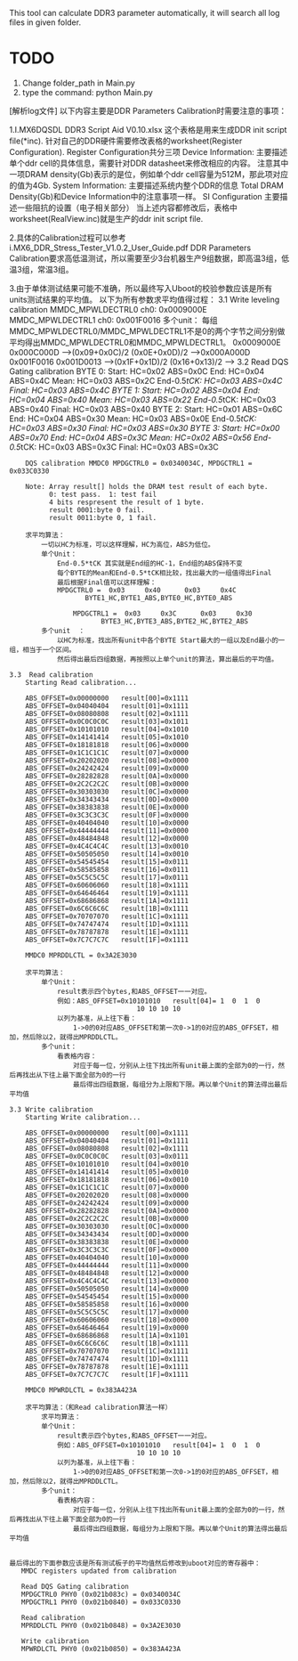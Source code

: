This tool can calculate DDR3 parameter automatically, it will search all log files in given folder.
# TODO
1. Change folder_path in Main.py
2. type the command: python Main.py

[解析log文件]
﻿以下内容主要是DDR Parameters Calibration时需要注意的事项：

1.I.MX6DQSDL DDR3 Script Aid V0.10.xlsx
	这个表格是用来生成DDR init script file(*inc).
	针对自己的DDR硬件需要修改表格的worksheet(Register Configuration).
		Register Configuration共分三项
			Device Information:
				主要描述单个ddr cell的具体信息，需要针对DDR datasheet来修改相应的内容。
				注意其中一项DRAM density(Gb)表示的是位，例如单个ddr cell容量为512M，那此项对应的值为4Gb.
			System Information:
				主要描述系统内整个DDR的信息
				Total DRAM Density(Gb)和Device Information中的注意事项一样。
			SI Configuration
				主要描述一些阻抗的设置（电子相关部分）
		当上述内容都修改后，表格中worksheet(RealView.inc)就是生产的ddr init script file.

2.具体的Calibration过程可以参考i.MX6_DDR_Stress_Tester_V1.0.2_User_Guide.pdf
  DDR Parameters Calibration要求高低温测试，所以需要至少3台机器生产9组数据，即高温3组，低温3组，常温3组。
  

3.由于单体测试结果可能不准确，所以最终写入Uboot的校验参数应该是所有units测试结果的平均值。
	以下为所有参数求平均值得过程：
	3.1 Write leveling calibration
		MMDC_MPWLDECTRL0 ch0: 0x0009000E
		MMDC_MPWLDECTRL1 ch0: 0x001F0016
		多个unit：
			每组MMDC_MPWLDECTRL0/MMDC_MPWLDECTRL1不是0的两个字节之间分别做平均得出MMDC_MPWLDECTRL0和MMDC_MPWLDECTRL1。
			0x0009000E 0x000C000D -->(0x09+0x0C)/2 (0x0E+0x0D)/2 -->0x000A000D
			0x001F0016 0x001D0013 -->(0x1F+0x1D)/2 (0x16+0x13)/2 -->
	3.2 Read DQS Gating calibration
		BYTE 0:
		        Start:           HC=0x02 ABS=0x0C
		        End:             HC=0x04 ABS=0x4C
		        Mean:            HC=0x03 ABS=0x2C
		        End-0.5*tCK:     HC=0x03 ABS=0x4C
		        Final:           HC=0x03 ABS=0x4C
		BYTE 1:
		        Start:           HC=0x02 ABS=0x04
		        End:             HC=0x04 ABS=0x40
		        Mean:            HC=0x03 ABS=0x22
		        End-0.5*tCK:     HC=0x03 ABS=0x40
		        Final:           HC=0x03 ABS=0x40
		BYTE 2:
		        Start:           HC=0x01 ABS=0x6C
		        End:             HC=0x04 ABS=0x30
		        Mean:            HC=0x03 ABS=0x0E
		        End-0.5*tCK:     HC=0x03 ABS=0x30
		        Final:           HC=0x03 ABS=0x30
		BYTE 3:
		        Start:           HC=0x00 ABS=0x70
		        End:             HC=0x04 ABS=0x3C
		        Mean:            HC=0x02 ABS=0x56
		        End-0.5*tCK:     HC=0x03 ABS=0x3C
		        Final:           HC=0x03 ABS=0x3C
		
		
		DQS calibration MMDC0 MPDGCTRL0 = 0x0340034C, MPDGCTRL1 = 0x033C0330
		
		Note: Array result[] holds the DRAM test result of each byte.
		      0: test pass.  1: test fail
		      4 bits respresent the result of 1 byte.
		      result 0001:byte 0 fail.
		      result 0011:byte 0, 1 fail.
		      
		求平均算法：
			一切以HC为标准，可以这样理解，HC为高位，ABS为低位。
			单个Unit：
				End-0.5*tCK 其实就是End组的HC-1，End组的ABS保持不变
				每个BYTE的Mean和End-0.5*tCK相比较，找出最大的一组值得出Final
				最后根据Final值可以这样理解：
				MPDGCTRL0 =  0x03     0x40      0x03     0x4C
					   BYTE1_HC,BYTE1_ABS,BYTE0_HC,BYTE0_ABS 	
			      
			      	MPDGCTRL1 =  0x03     0x3C      0x03     0x30
			      		   BYTE3_HC,BYTE3_ABS,BYTE2_HC,BYTE2_ABS	
			多个unit	：
				以HC为标准，找出所有unit中各个BYTE Start最大的一组以及End最小的一组，相当于一个区间。
				然后得出最后四组数据，再按照以上单个unit的算法，算出最后的平均值。	
				
	3.3  Read calibration
		Starting Read calibration...
		
		ABS_OFFSET=0x00000000   result[00]=0x1111
		ABS_OFFSET=0x04040404   result[01]=0x1111
		ABS_OFFSET=0x08080808   result[02]=0x1111
		ABS_OFFSET=0x0C0C0C0C   result[03]=0x1011
		ABS_OFFSET=0x10101010   result[04]=0x1010
		ABS_OFFSET=0x14141414   result[05]=0x1010
		ABS_OFFSET=0x18181818   result[06]=0x0000
		ABS_OFFSET=0x1C1C1C1C   result[07]=0x0000
		ABS_OFFSET=0x20202020   result[08]=0x0000
		ABS_OFFSET=0x24242424   result[09]=0x0000
		ABS_OFFSET=0x28282828   result[0A]=0x0000
		ABS_OFFSET=0x2C2C2C2C   result[0B]=0x0000
		ABS_OFFSET=0x30303030   result[0C]=0x0000
		ABS_OFFSET=0x34343434   result[0D]=0x0000
		ABS_OFFSET=0x38383838   result[0E]=0x0000
		ABS_OFFSET=0x3C3C3C3C   result[0F]=0x0000
		ABS_OFFSET=0x40404040   result[10]=0x0000
		ABS_OFFSET=0x44444444   result[11]=0x0000
		ABS_OFFSET=0x48484848   result[12]=0x0000
		ABS_OFFSET=0x4C4C4C4C   result[13]=0x0010
		ABS_OFFSET=0x50505050   result[14]=0x0010
		ABS_OFFSET=0x54545454   result[15]=0x0111
		ABS_OFFSET=0x58585858   result[16]=0x0111
		ABS_OFFSET=0x5C5C5C5C   result[17]=0x0111
		ABS_OFFSET=0x60606060   result[18]=0x1111
		ABS_OFFSET=0x64646464   result[19]=0x1111
		ABS_OFFSET=0x68686868   result[1A]=0x1111
		ABS_OFFSET=0x6C6C6C6C   result[1B]=0x1111
		ABS_OFFSET=0x70707070   result[1C]=0x1111
		ABS_OFFSET=0x74747474   result[1D]=0x1111
		ABS_OFFSET=0x78787878   result[1E]=0x1111
		ABS_OFFSET=0x7C7C7C7C   result[1F]=0x1111
		
		MMDC0 MPRDDLCTL = 0x3A2E3030
		
		求平均算法：
			单个Unit：
				result表示四个bytes,和ABS_OFFSET一一对应。
				例如：ABS_OFFSET=0x10101010   result[04]= 1  0  1  0
									10 10 10 10
				以列为基准，从上往下看：
					1->0的0对应ABS_OFFSET和第一次0->1的0对应的ABS_OFFSET，相加，然后除以2，就得出MPRDDLCTL。
			多个unit：
				看表格内容：
					对应于每一位，分别从上往下找出所有unit最上面的全部为0的一行，然后再找出从下往上最下面全部为0的一行
					最后得出四组数据，每组分为上限和下限。再以单个Unit的算法得出最后平均值
			
	3.3 Write calibration
		Starting Write calibration...
		
		ABS_OFFSET=0x00000000   result[00]=0x1111
		ABS_OFFSET=0x04040404   result[01]=0x1111
		ABS_OFFSET=0x08080808   result[02]=0x1111
		ABS_OFFSET=0x0C0C0C0C   result[03]=0x0111
		ABS_OFFSET=0x10101010   result[04]=0x0010
		ABS_OFFSET=0x14141414   result[05]=0x0010
		ABS_OFFSET=0x18181818   result[06]=0x0010
		ABS_OFFSET=0x1C1C1C1C   result[07]=0x0000
		ABS_OFFSET=0x20202020   result[08]=0x0000
		ABS_OFFSET=0x24242424   result[09]=0x0000
		ABS_OFFSET=0x28282828   result[0A]=0x0000
		ABS_OFFSET=0x2C2C2C2C   result[0B]=0x0000
		ABS_OFFSET=0x30303030   result[0C]=0x0000
		ABS_OFFSET=0x34343434   result[0D]=0x0000
		ABS_OFFSET=0x38383838   result[0E]=0x0000
		ABS_OFFSET=0x3C3C3C3C   result[0F]=0x0000
		ABS_OFFSET=0x40404040   result[10]=0x0000
		ABS_OFFSET=0x44444444   result[11]=0x0000
		ABS_OFFSET=0x48484848   result[12]=0x0000
		ABS_OFFSET=0x4C4C4C4C   result[13]=0x0000
		ABS_OFFSET=0x50505050   result[14]=0x0000
		ABS_OFFSET=0x54545454   result[15]=0x0000
		ABS_OFFSET=0x58585858   result[16]=0x0000
		ABS_OFFSET=0x5C5C5C5C   result[17]=0x0000
		ABS_OFFSET=0x60606060   result[18]=0x0000
		ABS_OFFSET=0x64646464   result[19]=0x0000
		ABS_OFFSET=0x68686868   result[1A]=0x1101
		ABS_OFFSET=0x6C6C6C6C   result[1B]=0x1111
		ABS_OFFSET=0x70707070   result[1C]=0x1111
		ABS_OFFSET=0x74747474   result[1D]=0x1111
		ABS_OFFSET=0x78787878   result[1E]=0x1111
		ABS_OFFSET=0x7C7C7C7C   result[1F]=0x1111
		
		MMDC0 MPWRDLCTL = 0x383A423A
		
		求平均算法：（和Read calibration算法一样）
			求平均算法：
			单个Unit：
				result表示四个bytes,和ABS_OFFSET一一对应。
				例如：ABS_OFFSET=0x10101010   result[04]= 1  0  1  0
									10 10 10 10
				以列为基准，从上往下看：
					1->0的0对应ABS_OFFSET和第一次0->1的0对应的ABS_OFFSET，相加，然后除以2，就得出MPRDDLCTL。
			多个unit：
				看表格内容：
					对应于每一位，分别从上往下找出所有unit最上面的全部为0的一行，然后再找出从下往上最下面全部为0的一行
					最后得出四组数据，每组分为上限和下限。再以单个Unit的算法得出最后平均值
		
	
	最后得出的下面参数应该是所有测试板子的平均值然后修改到uboot对应的寄存器中：   
	   MMDC registers updated from calibration
	
	   Read DQS Gating calibration
	   MPDGCTRL0 PHY0 (0x021b083c) = 0x0340034C
	   MPDGCTRL1 PHY0 (0x021b0840) = 0x033C0330
	
	   Read calibration
	   MPRDDLCTL PHY0 (0x021b0848) = 0x3A2E3030
	
	   Write calibration
	   MPWRDLCTL PHY0 (0x021b0850) = 0x383A423A
